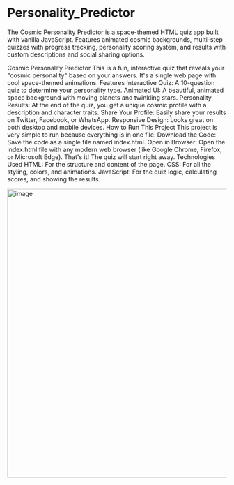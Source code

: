 # Personality_Predictor
The Cosmic Personality Predictor is a space-themed HTML quiz app built with vanilla JavaScript. Features animated cosmic backgrounds, multi-step quizzes with progress tracking, personality scoring system, and results with custom descriptions and social sharing options.

Cosmic Personality Predictor
This is a fun, interactive quiz that reveals your "cosmic personality" based on your answers. It's a single web page with cool space-themed animations.
Features
Interactive Quiz: A 10-question quiz to determine your personality type.
Animated UI: A beautiful, animated space background with moving planets and twinkling stars.
Personality Results: At the end of the quiz, you get a unique cosmic profile with a description and character traits.
Share Your Profile: Easily share your results on Twitter, Facebook, or WhatsApp.
Responsive Design: Looks great on both desktop and mobile devices.
How to Run This Project
This project is very simple to run because everything is in one file.
Download the Code: Save the code as a single file named index.html.
Open in Browser: Open the index.html file with any modern web browser (like Google Chrome, Firefox, or Microsoft Edge).
That's it! The quiz will start right away.
Technologies Used
HTML: For the structure and content of the page.
CSS: For all the styling, colors, and animations.
JavaScript: For the quiz logic, calculating scores, and showing the results.

<img width="1122" height="662" alt="image" src="https://github.com/user-attachments/assets/4dfed378-9336-4c3c-8629-e028aa59671b" />
